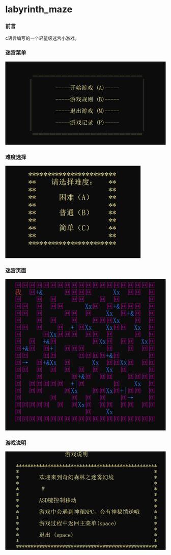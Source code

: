# labyrinth_maze

### 前言

c语言编写的一个轻量级迷宫小游戏。

### 迷宫菜单

<img src="README.assets\image-20230930223612110.png" alt="image-20230930223612110" style="zoom:80%;" />

### 难度选择

<img src="README.assets\image-20230930223635448.png" alt="image-20230930223635448" style="zoom:80%;" />

### 迷宫页面

<img src="README.assets\image-20230930223655858.png" alt="image-20230930223655858" style="zoom:80%;" />

### 游戏说明

<img src="README.assets\image-20230930224845517.png" alt="image-20230930224845517" style="zoom:80%;" />

